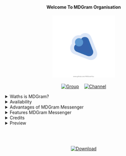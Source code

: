 <div align="center">
 <b>
<h4>Welcome To MDGram Organisation</h4>
 </b>

[<img src="https://github.com/MDGramYou/.github/blob/main/resources/Logo.png" align="centre" width="200" height="200"/>](https://github.com/ikx7a)

[![Group](https://img.shields.io/badge/Group-2CA5E0?style=for-the-badge&logo=telegram&logoColor=white)](https://telegram.me/MDGramClub)ㅤ [![Channel](https://img.shields.io/badge/Channel-2CA5E0?style=for-the-badge&logo=telegram&logoColor=white)](https://telegram.me/MDMods_You)

</p>

</div>
<details>
 <summary>Waths is MDGram?</summary>

MDGram Messenger is a client that uses the Telegram API or as others call it a Telegram fork, and of course it maintains all its official Telegram features, but MDGram brings extra features, plus MDGramYou is always characterized by its very good design Made in two focused styles such as MaterialYou and iOS Style and also contains customization where you can choose styles later its characteristics are detailed.
</details>

<details>
 <summary>Availability</summary>

MDGramYou is only available for Android and not for IOS devices, therefore it will have a recommendation for Android devices to use Android Minimum Android 5+ and later versions. MDGramYou is not available on PlayStore at the moment because it is in Approval Review, but you can also Get MDGram from this Official Website where updates and everything as MDGramYou will arrive.
</details>

<details>
 <summary>Advantages of MDGram Messenger</summary>

As mentioned, the strong point of MDGram is the interface design of both the main screen and the conversation screen and also the personalization styles to choose from… since for the short time that it has been developing MDGram already has a design very good and stable so that it can be used with total Normality.
</details>

<details>
 <summary>Features MDGram Messenger</summary>

As the main features of MDGram to mention, we have a variety that we will mention in detail so that you can see what MDGram brings. Broadly speaking, it has a different interface from the normal Telegram, Styles, mods, Design and more that we will mention below.

- Home UI design 2 styles
- UI telegram ios
- UI Telegram Material You
- Conversation screen design 2 styles
- MDGram Settings Design
- Possibility to change the font
- Possibility of using emojis with ttf extension chat bubble styles
- Possibility to change the size of stickers
- Possibility to translate your messages
- Possibility of direct forwarding from MDGramYou to other Apps such as WhatsApp, Viber, Messenger.
- Possibility of direct forwarding from MDGramYou to other Apps such as WhatsApp, Viber, Messenger.
Search bar.
- Option to put your contact profile photos and in general circulate / rounded
- Possibility of putting Name in the title of the Home
- Possibility to choose the style of the application icon
- App Icon Launcher compatible with Android 12 MaterialYou.
- Ability to choose chat actionbar style
- And much more to discover.
</details>

<details>
 <summary>Credits</summary>
Made By Richar Correa

Special thanks to TELEGRAM.org

Credits:
- [NekoGram](https://nekogram.app)
- [NekoX](https://github.com/NekoX-Dev)
- [Catogram](https://github.com/Catogram)
- [Ime Messenger](https://www.imem.app)
- [OWlGram](https://github.com/OwlGramDev)
- [MDGramYou TEAM](https://github.com/MDGram)
</details>

<details>
 <summary>Preview</summary>

[![@Preview](https://rcmods-apps.xyz/wp-content/uploads/2022/05/Recurso-72mpd-1024x659.png)](https://github.com/MDGramYou)

</details>
<br>
<br>
<br>
<div align="center">

[![Download](https://img.shields.io/badge/Download-MDGramYou%20-green?color=%233DDC84&logo=android&logoColor=%23fff&style=for-the-badge)](https://github.com/MDGramYou/MDGramYou)
